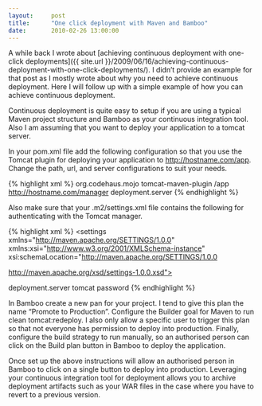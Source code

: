 ```yaml
---
layout:     post
title:      "One click deployment with Maven and Bamboo"
date:       2010-02-26 13:00:00
---
```


A while back I wrote about [achieving continuous deployment with one-click deployments]({{ site.url }}/2009/06/16/achieving-continuous-deployment-with-one-click-deployments/). I didn’t provide an example for that post as I mostly wrote about why you need to achieve continuous deployment. Here I will follow up with a simple example of how you can achieve continuous deployment.

Continuous deployment is quite easy to setup if you are using a typical Maven project structure and Bamboo as your continuous integration tool. Also I am assuming that you want to deploy your application to a tomcat server.

In your pom.xml file add the following configuration so that you use the Tomcat plugin for deploying your application to http://hostname.com/app. Change the path, url, and server configurations to suit your needs.

{% highlight xml %}
<project>
  <build>
    <plugins>
      <plugin>
        <groupId>org.codehaus.mojo</groupId>
        <artifactId>tomcat-maven-plugin</artifactId>
        <configuration>
          <path>/app</path>
          <url>http://hostname.com/manager</url>
          <server>deployment.server</server>
        </configuration>
      </plugin>
    </plugins>
  </reporting>
</project>
{% endhighlight %}

Also make sure that your .m2/settings.xml file contains the following for authenticating with the Tomcat manager.

{% highlight xml %}
<settings xmlns="http://maven.apache.org/SETTINGS/1.0.0"
  xmlns:xsi="http://www.w3.org/2001/XMLSchema-instance"
  xsi:schemaLocation="http://maven.apache.org/SETTINGS/1.0.0

http://maven.apache.org/xsd/settings-1.0.0.xsd">

  <servers>
    <server>
      <id>deployment.server</id>
      <username>tomcat</username>
      <password>password</password>
    </server>
  </servers>
</settings>
{% endhighlight %}

In Bamboo create a new pan for your project. I tend to give this plan the name “Promote to Production”. Configure the Builder goal for Maven to run clean tomcat:redeploy. I also only allow a specific user to trigger this plan so that not everyone has permission to deploy into production. Finally, configure the build strategy to run manually, so an authorised person can click on the Build plan button in Bamboo to deploy the application.

Once set up the above instructions will allow an authorised person in Bamboo to click on a single button to deploy into production. Leveraging your continuous integration tool for deployment allows you to archive deployment artifacts such as your WAR files in the case where you have to revert to a previous version.

